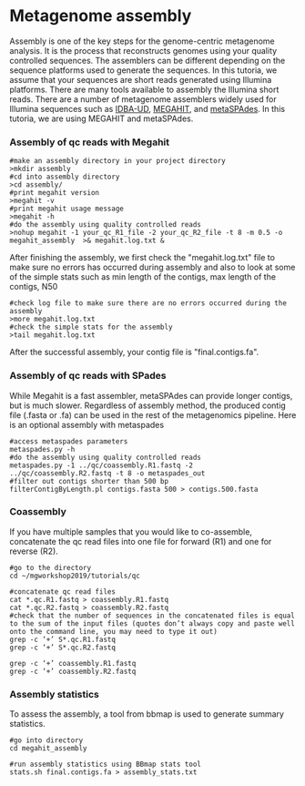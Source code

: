 # Metagenome assembly
Assembly is one of the key steps for the genome-centric metagenome analysis. It is the process that reconstructs genomes using your quality controlled sequences. The assemblers can be different depending on the sequence platforms used to generate the sequences. In this tutoria, we assume that your sequences are short reads generated using Illumina platforms. There are many tools available to assembly the Illumina short reads. There are a number of metagenome assemblers widely used for Illumina sequences such as [IDBA-UD](https://academic.oup.com/bioinformatics/article/28/11/1420/266973), [MEGAHIT](https://github.com/voutcn/megahit), and [metaSPAdes](http://cab.spbu.ru/software/spades/). In this tutoria, we are using MEGAHIT and metaSPAdes.

### Assembly of qc reads with Megahit
```
#make an assembly directory in your project directory  
>mkdir assembly  
#cd into assembly directory  
>cd assembly/  
#print megahit version  
>megahit -v
#print megahit usage message   
>megahit -h  
#do the assembly using quality controlled reads  
>nohup megahit -1 your_qc_R1_file -2 your_qc_R2_file -t 8 -m 0.5 -o megahit_assembly  >& megahit.log.txt &
```
After finishing the assembly, we first check the "megahit.log.txt" file to make sure no errors has occurred during assembly and also to look at some of the simple stats such as min length of the contigs, max length of the contigs, N50  
```
#check log file to make sure there are no errors occurred during the assembly
>more megahit.log.txt
#check the simple stats for the assembly
>tail megahit.log.txt
```
After the successful assembly, your contig file is "final.contigs.fa".

### Assembly of qc reads with SPades
While Megahit is a fast assembler, metaSPAdes can provide longer contigs, but is much slower. Regardless of assembly method, the produced contig file (.fasta or .fa) can be used in the rest of the metagenomics pipeline.  Here is an optional assembly with metaspades
```  
#access metaspades parameters  
metaspades.py -h  
#do the assembly using quality controlled reads  
metaspades.py -1 ../qc/coassembly.R1.fastq -2 ../qc/coassembly.R2.fastq -t 8 -o metaspades_out  
#filter out contigs shorter than 500 bp  
filterContigByLength.pl contigs.fasta 500 > contigs.500.fasta  
```  
### Coassembly
If you have multiple samples that you would like to co-assemble, concatenate the qc read files into one file for forward (R1) and one for reverse (R2).
```
#go to the directory  
cd ~/mgworkshop2019/tutorials/qc  

#concatenate qc read files  
cat *.qc.R1.fastq > coassembly.R1.fastq  
cat *.qc.R2.fastq > coassembly.R2.fastq  
#check that the number of sequences in the concatenated files is equal to the sum of the input files (quotes don’t always copy and paste well onto the command line, you may need to type it out)  
grep -c ‘+’ S*.qc.R1.fastq  
grep -c ‘+’ S*.qc.R2.fastq  

grep -c ‘+’ coassembly.R1.fastq  
grep -c ‘+’ coassembly.R2.fastq
```
### Assembly statistics  
To assess the assembly, a tool from bbmap is used to generate summary statistics.
```
#go into directory  
cd megahit_assembly  

#run assembly statistics using BBmap stats tool  
stats.sh final.contigs.fa > assembly_stats.txt
```
